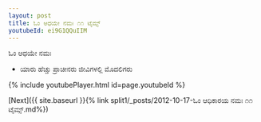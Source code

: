 ```yaml
---
layout: post
title: ಓಂ ಆಧಯೇ ನಮಃ ೧೧ ಟೈಮ್ಸ್
youtubeId: ei9G1QQuIIM
---
```

 
 
 ಓಂ ಆಧಯೇ ನಮಃ  
 
 -  ಯಾರು ಹೆಚ್ಚು ಪ್ರಾಚೀನರು ಜೀವಿಗಳಲ್ಲಿ ಮೊದಲಿಗರು 
 
  
 
  
 
 
 
 
 
 


{% include youtubePlayer.html id=page.youtubeId %}
 
[Next]({{ site.baseurl }}{% link  split1/_posts/2012-10-17-ಓಂ ಆಧಿಕಾರಯ ನಮಃ ೧೧ ಟೈಮ್ಸ್.md%})
 
